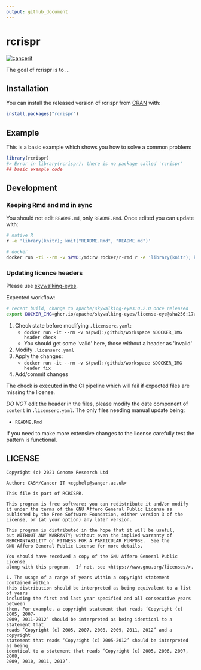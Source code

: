 ```yaml
---
output: github_document
---
```


<!-- README.md is generated from README.Rmd. Please edit that file -->



# rcrispr

<!-- badges: start -->

[![cancerit](https://circleci.com/gh/cancerit/RCRISPR.svg?style=svg)](https://circleci.com/gh/cancerit/RCRISPR)

<!-- badges: end -->

The goal of rcrispr is to ...

## Installation

You can install the released version of rcrispr from [CRAN](https://CRAN.R-project.org) with:

``` r
install.packages("rcrispr")
```

## Example

This is a basic example which shows you how to solve a common problem:


```r
library(rcrispr)
#> Error in library(rcrispr): there is no package called 'rcrispr'
## basic example code
```

## Development

### Keeping Rmd and md in sync

You should not edit `README.md`, only `README.Rmd`.  Once edited you can update with:

```bash
# native R
r -e 'library(knitr); knit("README.Rmd", "README.md")'

# docker
docker run -ti --rm -v $PWD:/md:rw rocker/r-rmd r -e 'library(knitr); knit("/md/README.Rmd", "/md/README.md")'
```

### Updating licence headers

Please use [skywalking-eyes](https://github.com/apache/skywalking-eyes).

Expected workflow:

```bash
# recent build, change to apache/skywalking-eyes:0.2.0 once released
export DOCKER_IMG=ghcr.io/apache/skywalking-eyes/license-eye@sha256:17a4e86591c9908c8e76531943d5522881a82a33580ad7bdf36938517ef25aa9
```

1. Check state before modifying `.licenserc.yaml`:
   - `docker run -it --rm -v $(pwd):/github/workspace $DOCKER_IMG header check`
   - You should get some 'valid' here, those without a header as 'invalid'
1. Modify `.licenserc.yaml`
1. Apply the changes:
   - `docker run -it --rm -v $(pwd):/github/workspace $DOCKER_IMG header fix`
1. Add/commit changes

The check is executed in the CI pipeline which will fail if expected files are missing the license.

*DO NOT* edit the header in the files, please modify the date component of `content` in `.licenserc.yaml`.  The only files needing manual update being:

- `README.Rmd`

If you need to make more extensive changes to the license carefully test the pattern is functional.

## LICENSE

```
Copyright (c) 2021 Genome Research Ltd

Author: CASM/Cancer IT <cgphelp@sanger.ac.uk>

This file is part of RCRISPR.

This program is free software: you can redistribute it and/or modify
it under the terms of the GNU Affero General Public License as
published by the Free Software Foundation, either version 3 of the
License, or (at your option) any later version.

This program is distributed in the hope that it will be useful,
but WITHOUT ANY WARRANTY; without even the implied warranty of
MERCHANTABILITY or FITNESS FOR A PARTICULAR PURPOSE.  See the
GNU Affero General Public License for more details.

You should have received a copy of the GNU Affero General Public License
along with this program.  If not, see <https://www.gnu.org/licenses/>.

1. The usage of a range of years within a copyright statement contained within
this distribution should be interpreted as being equivalent to a list of years
including the first and last year specified and all consecutive years between
them. For example, a copyright statement that reads ‘Copyright (c) 2005, 2007-
2009, 2011-2012’ should be interpreted as being identical to a statement that
reads ‘Copyright (c) 2005, 2007, 2008, 2009, 2011, 2012’ and a copyright
statement that reads ‘Copyright (c) 2005-2012’ should be interpreted as being
identical to a statement that reads ‘Copyright (c) 2005, 2006, 2007, 2008,
2009, 2010, 2011, 2012’.
```
